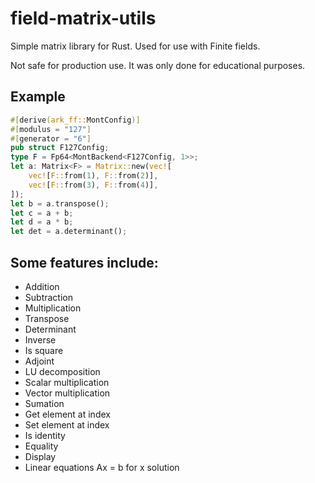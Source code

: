 # field-matrix-utils

Simple matrix library for Rust.
Used for use with Finite fields.

Not safe for production use.
It was only done for educational purposes.

## Example

```rust
#[derive(ark_ff::MontConfig)]
#[modulus = "127"]
#[generator = "6"]
pub struct F127Config;
type F = Fp64<MontBackend<F127Config, 1>>;
let a: Matrix<F> = Matrix::new(vec![
    vec![F::from(1), F::from(2)],
    vec![F::from(3), F::from(4)],
]);
let b = a.transpose();
let c = a + b;
let d = a * b;
let det = a.determinant();
```

## Some features include:

- Addition
- Subtraction
- Multiplication
- Transpose
- Determinant
- Inverse
- Is square
- Adjoint
- LU decomposition
- Scalar multiplication
- Vector multiplication
- Sumation
- Get element at index
- Set element at index
- Is identity
- Equality
- Display
- Linear equations Ax = b for x solution
